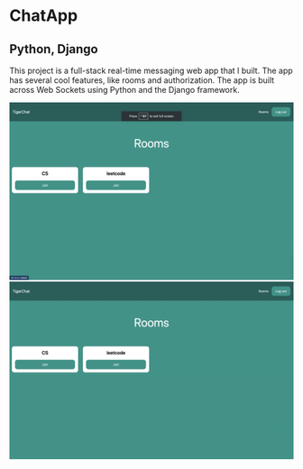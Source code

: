 # ChatApp
## Python, Django

This project is a full-stack real-time messaging web app that I built. The app has several cool features, like rooms and authorization. The app is built across Web Sockets using Python and the Django framework.

![alt text](home.png)
![alt text](rooms.png)
